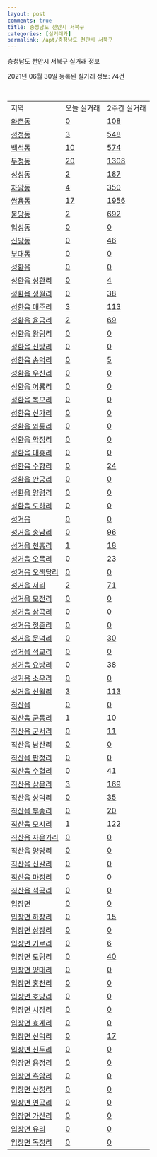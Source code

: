 ```yaml
---
layout: post
comments: true
title: 충청남도 천안시 서북구
categories: [실거래가]
permalink: /apt/충청남도 천안시 서북구
---
```


충청남도 천안시 서북구 실거래 정보

2021년 06월 30일 등록된 실거래 정보: 74건

<script type="text/javascript">
  google.charts.load('current', {'packages':['corechart']});
  google.charts.setOnLoadCallback(drawChart);

  function drawChart() {
    var data = google.visualization.arrayToDataTable([['거래일', '매매', '전월세', '전매'], ['21-02', 647, 697, 20], ['21-03', 850, 836, 31], ['21-04', 736, 623, 33], ['21-05', 810, 600, 44], ['21-06', 496, 448, 26]]);

    var options = {
      title: '최근 유형별 거래량 추이',
      legend: { position: 'bottom' }
    };

    var chart = new google.visualization.LineChart(document.getElementById('columnchart_material'));
    chart.draw(data, (options));
  }
</script>

<div id="columnchart_material" style="width: 95%; margin-left: -35px"></div>
<br>
<table class="sortable">
  <tr>
    <td>지역</td>
    <td>오늘 실거래</td>
    <td>2주간 실거래</td>
  </tr>

  
  <tr class="item">
    <td><a href="충청남도 천안시 서북구 와촌동">와촌동</a></td>
    <td><a href="충청남도 천안시 서북구 와촌동">0</a></td>
    <td><a href="충청남도 천안시 서북구 와촌동">108</a></td>
  </tr>
    

  <tr class="item">
    <td><a href="충청남도 천안시 서북구 성정동">성정동</a></td>
    <td><a href="충청남도 천안시 서북구 성정동">3</a></td>
    <td><a href="충청남도 천안시 서북구 성정동">548</a></td>
  </tr>
    

  <tr class="item">
    <td><a href="충청남도 천안시 서북구 백석동">백석동</a></td>
    <td><a href="충청남도 천안시 서북구 백석동">10</a></td>
    <td><a href="충청남도 천안시 서북구 백석동">574</a></td>
  </tr>
    

  <tr class="item">
    <td><a href="충청남도 천안시 서북구 두정동">두정동</a></td>
    <td><a href="충청남도 천안시 서북구 두정동">20</a></td>
    <td><a href="충청남도 천안시 서북구 두정동">1308</a></td>
  </tr>
    

  <tr class="item">
    <td><a href="충청남도 천안시 서북구 성성동">성성동</a></td>
    <td><a href="충청남도 천안시 서북구 성성동">2</a></td>
    <td><a href="충청남도 천안시 서북구 성성동">187</a></td>
  </tr>
    

  <tr class="item">
    <td><a href="충청남도 천안시 서북구 차암동">차암동</a></td>
    <td><a href="충청남도 천안시 서북구 차암동">4</a></td>
    <td><a href="충청남도 천안시 서북구 차암동">350</a></td>
  </tr>
    

  <tr class="item">
    <td><a href="충청남도 천안시 서북구 쌍용동">쌍용동</a></td>
    <td><a href="충청남도 천안시 서북구 쌍용동">17</a></td>
    <td><a href="충청남도 천안시 서북구 쌍용동">1956</a></td>
  </tr>
    

  <tr class="item">
    <td><a href="충청남도 천안시 서북구 불당동">불당동</a></td>
    <td><a href="충청남도 천안시 서북구 불당동">2</a></td>
    <td><a href="충청남도 천안시 서북구 불당동">692</a></td>
  </tr>
    

  <tr class="item">
    <td><a href="충청남도 천안시 서북구 업성동">업성동</a></td>
    <td><a href="충청남도 천안시 서북구 업성동">0</a></td>
    <td><a href="충청남도 천안시 서북구 업성동">0</a></td>
  </tr>
    

  <tr class="item">
    <td><a href="충청남도 천안시 서북구 신당동">신당동</a></td>
    <td><a href="충청남도 천안시 서북구 신당동">0</a></td>
    <td><a href="충청남도 천안시 서북구 신당동">46</a></td>
  </tr>
    

  <tr class="item">
    <td><a href="충청남도 천안시 서북구 부대동">부대동</a></td>
    <td><a href="충청남도 천안시 서북구 부대동">0</a></td>
    <td><a href="충청남도 천안시 서북구 부대동">0</a></td>
  </tr>
    

  <tr class="item">
    <td><a href="충청남도 천안시 서북구 성환읍">성환읍</a></td>
    <td><a href="충청남도 천안시 서북구 성환읍">0</a></td>
    <td><a href="충청남도 천안시 서북구 성환읍">0</a></td>
  </tr>
    

  <tr class="item">
    <td><a href="충청남도 천안시 서북구 성환읍 성환리">성환읍 성환리</a></td>
    <td><a href="충청남도 천안시 서북구 성환읍 성환리">0</a></td>
    <td><a href="충청남도 천안시 서북구 성환읍 성환리">4</a></td>
  </tr>
    

  <tr class="item">
    <td><a href="충청남도 천안시 서북구 성환읍 성월리">성환읍 성월리</a></td>
    <td><a href="충청남도 천안시 서북구 성환읍 성월리">0</a></td>
    <td><a href="충청남도 천안시 서북구 성환읍 성월리">38</a></td>
  </tr>
    

  <tr class="item">
    <td><a href="충청남도 천안시 서북구 성환읍 매주리">성환읍 매주리</a></td>
    <td><a href="충청남도 천안시 서북구 성환읍 매주리">3</a></td>
    <td><a href="충청남도 천안시 서북구 성환읍 매주리">113</a></td>
  </tr>
    

  <tr class="item">
    <td><a href="충청남도 천안시 서북구 성환읍 율금리">성환읍 율금리</a></td>
    <td><a href="충청남도 천안시 서북구 성환읍 율금리">2</a></td>
    <td><a href="충청남도 천안시 서북구 성환읍 율금리">69</a></td>
  </tr>
    

  <tr class="item">
    <td><a href="충청남도 천안시 서북구 성환읍 왕림리">성환읍 왕림리</a></td>
    <td><a href="충청남도 천안시 서북구 성환읍 왕림리">0</a></td>
    <td><a href="충청남도 천안시 서북구 성환읍 왕림리">0</a></td>
  </tr>
    

  <tr class="item">
    <td><a href="충청남도 천안시 서북구 성환읍 신방리">성환읍 신방리</a></td>
    <td><a href="충청남도 천안시 서북구 성환읍 신방리">0</a></td>
    <td><a href="충청남도 천안시 서북구 성환읍 신방리">0</a></td>
  </tr>
    

  <tr class="item">
    <td><a href="충청남도 천안시 서북구 성환읍 송덕리">성환읍 송덕리</a></td>
    <td><a href="충청남도 천안시 서북구 성환읍 송덕리">0</a></td>
    <td><a href="충청남도 천안시 서북구 성환읍 송덕리">5</a></td>
  </tr>
    

  <tr class="item">
    <td><a href="충청남도 천안시 서북구 성환읍 우신리">성환읍 우신리</a></td>
    <td><a href="충청남도 천안시 서북구 성환읍 우신리">0</a></td>
    <td><a href="충청남도 천안시 서북구 성환읍 우신리">0</a></td>
  </tr>
    

  <tr class="item">
    <td><a href="충청남도 천안시 서북구 성환읍 어룡리">성환읍 어룡리</a></td>
    <td><a href="충청남도 천안시 서북구 성환읍 어룡리">0</a></td>
    <td><a href="충청남도 천안시 서북구 성환읍 어룡리">0</a></td>
  </tr>
    

  <tr class="item">
    <td><a href="충청남도 천안시 서북구 성환읍 복모리">성환읍 복모리</a></td>
    <td><a href="충청남도 천안시 서북구 성환읍 복모리">0</a></td>
    <td><a href="충청남도 천안시 서북구 성환읍 복모리">0</a></td>
  </tr>
    

  <tr class="item">
    <td><a href="충청남도 천안시 서북구 성환읍 신가리">성환읍 신가리</a></td>
    <td><a href="충청남도 천안시 서북구 성환읍 신가리">0</a></td>
    <td><a href="충청남도 천안시 서북구 성환읍 신가리">0</a></td>
  </tr>
    

  <tr class="item">
    <td><a href="충청남도 천안시 서북구 성환읍 와룡리">성환읍 와룡리</a></td>
    <td><a href="충청남도 천안시 서북구 성환읍 와룡리">0</a></td>
    <td><a href="충청남도 천안시 서북구 성환읍 와룡리">0</a></td>
  </tr>
    

  <tr class="item">
    <td><a href="충청남도 천안시 서북구 성환읍 학정리">성환읍 학정리</a></td>
    <td><a href="충청남도 천안시 서북구 성환읍 학정리">0</a></td>
    <td><a href="충청남도 천안시 서북구 성환읍 학정리">0</a></td>
  </tr>
    

  <tr class="item">
    <td><a href="충청남도 천안시 서북구 성환읍 대홍리">성환읍 대홍리</a></td>
    <td><a href="충청남도 천안시 서북구 성환읍 대홍리">0</a></td>
    <td><a href="충청남도 천안시 서북구 성환읍 대홍리">0</a></td>
  </tr>
    

  <tr class="item">
    <td><a href="충청남도 천안시 서북구 성환읍 수향리">성환읍 수향리</a></td>
    <td><a href="충청남도 천안시 서북구 성환읍 수향리">0</a></td>
    <td><a href="충청남도 천안시 서북구 성환읍 수향리">24</a></td>
  </tr>
    

  <tr class="item">
    <td><a href="충청남도 천안시 서북구 성환읍 안궁리">성환읍 안궁리</a></td>
    <td><a href="충청남도 천안시 서북구 성환읍 안궁리">0</a></td>
    <td><a href="충청남도 천안시 서북구 성환읍 안궁리">0</a></td>
  </tr>
    

  <tr class="item">
    <td><a href="충청남도 천안시 서북구 성환읍 양령리">성환읍 양령리</a></td>
    <td><a href="충청남도 천안시 서북구 성환읍 양령리">0</a></td>
    <td><a href="충청남도 천안시 서북구 성환읍 양령리">0</a></td>
  </tr>
    

  <tr class="item">
    <td><a href="충청남도 천안시 서북구 성환읍 도하리">성환읍 도하리</a></td>
    <td><a href="충청남도 천안시 서북구 성환읍 도하리">0</a></td>
    <td><a href="충청남도 천안시 서북구 성환읍 도하리">0</a></td>
  </tr>
    

  <tr class="item">
    <td><a href="충청남도 천안시 서북구 성거읍">성거읍</a></td>
    <td><a href="충청남도 천안시 서북구 성거읍">0</a></td>
    <td><a href="충청남도 천안시 서북구 성거읍">0</a></td>
  </tr>
    

  <tr class="item">
    <td><a href="충청남도 천안시 서북구 성거읍 송남리">성거읍 송남리</a></td>
    <td><a href="충청남도 천안시 서북구 성거읍 송남리">0</a></td>
    <td><a href="충청남도 천안시 서북구 성거읍 송남리">96</a></td>
  </tr>
    

  <tr class="item">
    <td><a href="충청남도 천안시 서북구 성거읍 천흥리">성거읍 천흥리</a></td>
    <td><a href="충청남도 천안시 서북구 성거읍 천흥리">1</a></td>
    <td><a href="충청남도 천안시 서북구 성거읍 천흥리">18</a></td>
  </tr>
    

  <tr class="item">
    <td><a href="충청남도 천안시 서북구 성거읍 오목리">성거읍 오목리</a></td>
    <td><a href="충청남도 천안시 서북구 성거읍 오목리">0</a></td>
    <td><a href="충청남도 천안시 서북구 성거읍 오목리">23</a></td>
  </tr>
    

  <tr class="item">
    <td><a href="충청남도 천안시 서북구 성거읍 오색당리">성거읍 오색당리</a></td>
    <td><a href="충청남도 천안시 서북구 성거읍 오색당리">0</a></td>
    <td><a href="충청남도 천안시 서북구 성거읍 오색당리">0</a></td>
  </tr>
    

  <tr class="item">
    <td><a href="충청남도 천안시 서북구 성거읍 저리">성거읍 저리</a></td>
    <td><a href="충청남도 천안시 서북구 성거읍 저리">2</a></td>
    <td><a href="충청남도 천안시 서북구 성거읍 저리">71</a></td>
  </tr>
    

  <tr class="item">
    <td><a href="충청남도 천안시 서북구 성거읍 모전리">성거읍 모전리</a></td>
    <td><a href="충청남도 천안시 서북구 성거읍 모전리">0</a></td>
    <td><a href="충청남도 천안시 서북구 성거읍 모전리">0</a></td>
  </tr>
    

  <tr class="item">
    <td><a href="충청남도 천안시 서북구 성거읍 삼곡리">성거읍 삼곡리</a></td>
    <td><a href="충청남도 천안시 서북구 성거읍 삼곡리">0</a></td>
    <td><a href="충청남도 천안시 서북구 성거읍 삼곡리">0</a></td>
  </tr>
    

  <tr class="item">
    <td><a href="충청남도 천안시 서북구 성거읍 정촌리">성거읍 정촌리</a></td>
    <td><a href="충청남도 천안시 서북구 성거읍 정촌리">0</a></td>
    <td><a href="충청남도 천안시 서북구 성거읍 정촌리">0</a></td>
  </tr>
    

  <tr class="item">
    <td><a href="충청남도 천안시 서북구 성거읍 문덕리">성거읍 문덕리</a></td>
    <td><a href="충청남도 천안시 서북구 성거읍 문덕리">0</a></td>
    <td><a href="충청남도 천안시 서북구 성거읍 문덕리">30</a></td>
  </tr>
    

  <tr class="item">
    <td><a href="충청남도 천안시 서북구 성거읍 석교리">성거읍 석교리</a></td>
    <td><a href="충청남도 천안시 서북구 성거읍 석교리">0</a></td>
    <td><a href="충청남도 천안시 서북구 성거읍 석교리">0</a></td>
  </tr>
    

  <tr class="item">
    <td><a href="충청남도 천안시 서북구 성거읍 요방리">성거읍 요방리</a></td>
    <td><a href="충청남도 천안시 서북구 성거읍 요방리">0</a></td>
    <td><a href="충청남도 천안시 서북구 성거읍 요방리">38</a></td>
  </tr>
    

  <tr class="item">
    <td><a href="충청남도 천안시 서북구 성거읍 소우리">성거읍 소우리</a></td>
    <td><a href="충청남도 천안시 서북구 성거읍 소우리">0</a></td>
    <td><a href="충청남도 천안시 서북구 성거읍 소우리">0</a></td>
  </tr>
    

  <tr class="item">
    <td><a href="충청남도 천안시 서북구 성거읍 신월리">성거읍 신월리</a></td>
    <td><a href="충청남도 천안시 서북구 성거읍 신월리">3</a></td>
    <td><a href="충청남도 천안시 서북구 성거읍 신월리">113</a></td>
  </tr>
    

  <tr class="item">
    <td><a href="충청남도 천안시 서북구 직산읍">직산읍</a></td>
    <td><a href="충청남도 천안시 서북구 직산읍">0</a></td>
    <td><a href="충청남도 천안시 서북구 직산읍">0</a></td>
  </tr>
    

  <tr class="item">
    <td><a href="충청남도 천안시 서북구 직산읍 군동리">직산읍 군동리</a></td>
    <td><a href="충청남도 천안시 서북구 직산읍 군동리">1</a></td>
    <td><a href="충청남도 천안시 서북구 직산읍 군동리">10</a></td>
  </tr>
    

  <tr class="item">
    <td><a href="충청남도 천안시 서북구 직산읍 군서리">직산읍 군서리</a></td>
    <td><a href="충청남도 천안시 서북구 직산읍 군서리">0</a></td>
    <td><a href="충청남도 천안시 서북구 직산읍 군서리">11</a></td>
  </tr>
    

  <tr class="item">
    <td><a href="충청남도 천안시 서북구 직산읍 남산리">직산읍 남산리</a></td>
    <td><a href="충청남도 천안시 서북구 직산읍 남산리">0</a></td>
    <td><a href="충청남도 천안시 서북구 직산읍 남산리">0</a></td>
  </tr>
    

  <tr class="item">
    <td><a href="충청남도 천안시 서북구 직산읍 판정리">직산읍 판정리</a></td>
    <td><a href="충청남도 천안시 서북구 직산읍 판정리">0</a></td>
    <td><a href="충청남도 천안시 서북구 직산읍 판정리">0</a></td>
  </tr>
    

  <tr class="item">
    <td><a href="충청남도 천안시 서북구 직산읍 수헐리">직산읍 수헐리</a></td>
    <td><a href="충청남도 천안시 서북구 직산읍 수헐리">0</a></td>
    <td><a href="충청남도 천안시 서북구 직산읍 수헐리">41</a></td>
  </tr>
    

  <tr class="item">
    <td><a href="충청남도 천안시 서북구 직산읍 삼은리">직산읍 삼은리</a></td>
    <td><a href="충청남도 천안시 서북구 직산읍 삼은리">3</a></td>
    <td><a href="충청남도 천안시 서북구 직산읍 삼은리">169</a></td>
  </tr>
    

  <tr class="item">
    <td><a href="충청남도 천안시 서북구 직산읍 상덕리">직산읍 상덕리</a></td>
    <td><a href="충청남도 천안시 서북구 직산읍 상덕리">0</a></td>
    <td><a href="충청남도 천안시 서북구 직산읍 상덕리">35</a></td>
  </tr>
    

  <tr class="item">
    <td><a href="충청남도 천안시 서북구 직산읍 부송리">직산읍 부송리</a></td>
    <td><a href="충청남도 천안시 서북구 직산읍 부송리">0</a></td>
    <td><a href="충청남도 천안시 서북구 직산읍 부송리">20</a></td>
  </tr>
    

  <tr class="item">
    <td><a href="충청남도 천안시 서북구 직산읍 모시리">직산읍 모시리</a></td>
    <td><a href="충청남도 천안시 서북구 직산읍 모시리">1</a></td>
    <td><a href="충청남도 천안시 서북구 직산읍 모시리">122</a></td>
  </tr>
    

  <tr class="item">
    <td><a href="충청남도 천안시 서북구 직산읍 자은가리">직산읍 자은가리</a></td>
    <td><a href="충청남도 천안시 서북구 직산읍 자은가리">0</a></td>
    <td><a href="충청남도 천안시 서북구 직산읍 자은가리">0</a></td>
  </tr>
    

  <tr class="item">
    <td><a href="충청남도 천안시 서북구 직산읍 양당리">직산읍 양당리</a></td>
    <td><a href="충청남도 천안시 서북구 직산읍 양당리">0</a></td>
    <td><a href="충청남도 천안시 서북구 직산읍 양당리">0</a></td>
  </tr>
    

  <tr class="item">
    <td><a href="충청남도 천안시 서북구 직산읍 신갈리">직산읍 신갈리</a></td>
    <td><a href="충청남도 천안시 서북구 직산읍 신갈리">0</a></td>
    <td><a href="충청남도 천안시 서북구 직산읍 신갈리">0</a></td>
  </tr>
    

  <tr class="item">
    <td><a href="충청남도 천안시 서북구 직산읍 마정리">직산읍 마정리</a></td>
    <td><a href="충청남도 천안시 서북구 직산읍 마정리">0</a></td>
    <td><a href="충청남도 천안시 서북구 직산읍 마정리">0</a></td>
  </tr>
    

  <tr class="item">
    <td><a href="충청남도 천안시 서북구 직산읍 석곡리">직산읍 석곡리</a></td>
    <td><a href="충청남도 천안시 서북구 직산읍 석곡리">0</a></td>
    <td><a href="충청남도 천안시 서북구 직산읍 석곡리">0</a></td>
  </tr>
    

  <tr class="item">
    <td><a href="충청남도 천안시 서북구 입장면">입장면</a></td>
    <td><a href="충청남도 천안시 서북구 입장면">0</a></td>
    <td><a href="충청남도 천안시 서북구 입장면">0</a></td>
  </tr>
    

  <tr class="item">
    <td><a href="충청남도 천안시 서북구 입장면 하장리">입장면 하장리</a></td>
    <td><a href="충청남도 천안시 서북구 입장면 하장리">0</a></td>
    <td><a href="충청남도 천안시 서북구 입장면 하장리">15</a></td>
  </tr>
    

  <tr class="item">
    <td><a href="충청남도 천안시 서북구 입장면 상장리">입장면 상장리</a></td>
    <td><a href="충청남도 천안시 서북구 입장면 상장리">0</a></td>
    <td><a href="충청남도 천안시 서북구 입장면 상장리">0</a></td>
  </tr>
    

  <tr class="item">
    <td><a href="충청남도 천안시 서북구 입장면 기로리">입장면 기로리</a></td>
    <td><a href="충청남도 천안시 서북구 입장면 기로리">0</a></td>
    <td><a href="충청남도 천안시 서북구 입장면 기로리">6</a></td>
  </tr>
    

  <tr class="item">
    <td><a href="충청남도 천안시 서북구 입장면 도림리">입장면 도림리</a></td>
    <td><a href="충청남도 천안시 서북구 입장면 도림리">0</a></td>
    <td><a href="충청남도 천안시 서북구 입장면 도림리">40</a></td>
  </tr>
    

  <tr class="item">
    <td><a href="충청남도 천안시 서북구 입장면 양대리">입장면 양대리</a></td>
    <td><a href="충청남도 천안시 서북구 입장면 양대리">0</a></td>
    <td><a href="충청남도 천안시 서북구 입장면 양대리">0</a></td>
  </tr>
    

  <tr class="item">
    <td><a href="충청남도 천안시 서북구 입장면 홍천리">입장면 홍천리</a></td>
    <td><a href="충청남도 천안시 서북구 입장면 홍천리">0</a></td>
    <td><a href="충청남도 천안시 서북구 입장면 홍천리">0</a></td>
  </tr>
    

  <tr class="item">
    <td><a href="충청남도 천안시 서북구 입장면 호당리">입장면 호당리</a></td>
    <td><a href="충청남도 천안시 서북구 입장면 호당리">0</a></td>
    <td><a href="충청남도 천안시 서북구 입장면 호당리">0</a></td>
  </tr>
    

  <tr class="item">
    <td><a href="충청남도 천안시 서북구 입장면 시장리">입장면 시장리</a></td>
    <td><a href="충청남도 천안시 서북구 입장면 시장리">0</a></td>
    <td><a href="충청남도 천안시 서북구 입장면 시장리">0</a></td>
  </tr>
    

  <tr class="item">
    <td><a href="충청남도 천안시 서북구 입장면 효계리">입장면 효계리</a></td>
    <td><a href="충청남도 천안시 서북구 입장면 효계리">0</a></td>
    <td><a href="충청남도 천안시 서북구 입장면 효계리">0</a></td>
  </tr>
    

  <tr class="item">
    <td><a href="충청남도 천안시 서북구 입장면 신덕리">입장면 신덕리</a></td>
    <td><a href="충청남도 천안시 서북구 입장면 신덕리">0</a></td>
    <td><a href="충청남도 천안시 서북구 입장면 신덕리">17</a></td>
  </tr>
    

  <tr class="item">
    <td><a href="충청남도 천안시 서북구 입장면 신두리">입장면 신두리</a></td>
    <td><a href="충청남도 천안시 서북구 입장면 신두리">0</a></td>
    <td><a href="충청남도 천안시 서북구 입장면 신두리">0</a></td>
  </tr>
    

  <tr class="item">
    <td><a href="충청남도 천안시 서북구 입장면 용정리">입장면 용정리</a></td>
    <td><a href="충청남도 천안시 서북구 입장면 용정리">0</a></td>
    <td><a href="충청남도 천안시 서북구 입장면 용정리">0</a></td>
  </tr>
    

  <tr class="item">
    <td><a href="충청남도 천안시 서북구 입장면 흑암리">입장면 흑암리</a></td>
    <td><a href="충청남도 천안시 서북구 입장면 흑암리">0</a></td>
    <td><a href="충청남도 천안시 서북구 입장면 흑암리">0</a></td>
  </tr>
    

  <tr class="item">
    <td><a href="충청남도 천안시 서북구 입장면 산정리">입장면 산정리</a></td>
    <td><a href="충청남도 천안시 서북구 입장면 산정리">0</a></td>
    <td><a href="충청남도 천안시 서북구 입장면 산정리">0</a></td>
  </tr>
    

  <tr class="item">
    <td><a href="충청남도 천안시 서북구 입장면 연곡리">입장면 연곡리</a></td>
    <td><a href="충청남도 천안시 서북구 입장면 연곡리">0</a></td>
    <td><a href="충청남도 천안시 서북구 입장면 연곡리">0</a></td>
  </tr>
    

  <tr class="item">
    <td><a href="충청남도 천안시 서북구 입장면 가산리">입장면 가산리</a></td>
    <td><a href="충청남도 천안시 서북구 입장면 가산리">0</a></td>
    <td><a href="충청남도 천안시 서북구 입장면 가산리">0</a></td>
  </tr>
    

  <tr class="item">
    <td><a href="충청남도 천안시 서북구 입장면 유리">입장면 유리</a></td>
    <td><a href="충청남도 천안시 서북구 입장면 유리">0</a></td>
    <td><a href="충청남도 천안시 서북구 입장면 유리">0</a></td>
  </tr>
    

  <tr class="item">
    <td><a href="충청남도 천안시 서북구 입장면 독정리">입장면 독정리</a></td>
    <td><a href="충청남도 천안시 서북구 입장면 독정리">0</a></td>
    <td><a href="충청남도 천안시 서북구 입장면 독정리">0</a></td>
  </tr>
    


</table>


    